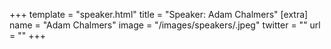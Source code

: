 +++
template = "speaker.html"
title = "Speaker: Adam Chalmers"
[extra]
  name = "Adam Chalmers"
  image = "/images/speakers/.jpeg"
  twitter = ""
  url = ""
+++
